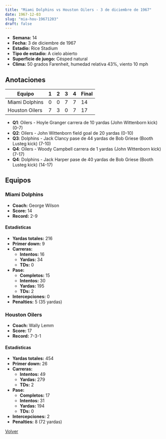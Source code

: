 ```yaml
---
title: "Miami Dolphins vs Houston Oilers - 3 de diciembre de 1967"
date: 1967-12-03
slug: "mia-hou-19671203"
draft: false
---
```


- **Semana:** 14
- **Fecha:** 3 de diciembre de 1967
- **Estadio:** Rice Stadium
- **Tipo de estadio:** A cielo abierto
- **Superficie de juego:** Césped natural
- **Clima:** 50 grados Farenheit, humedad relativa 43%, viento 10 mph





## Anotaciones
| Equipo | 1 | 2 | 3 | 4 | Final |
|--------|---|---|---|---|-------|
| Miami Dolphins  | 0 | 0 | 7 | 7  | 14 |
| Houston Oilers  | 7 | 3 | 0 | 7  | 17 |
- **Q1**: Oilers - Hoyle Granger carrera de 10 yardas (John Wittenborn kick) (0-7)
- **Q2**: Oilers - John Wittenborn field goal de 20 yardas (0-10)
- **Q3**: Dolphins - Jack Clancy pase de 44 yardas de Bob Griese (Booth Lusteg kick) (7-10)
- **Q4**: Oilers - Woody Campbell carrera de 1 yardas (John Wittenborn kick) (7-17)
- **Q4**: Dolphins - Jack Harper pase de 40 yardas de Bob Griese (Booth Lusteg kick) (14-17)


## Equipos


### Miami Dolphins
* **Coach:** George Wilson
* **Score:** 14
* **Record:** 2-9
#### Estadísticas
* **Yardas totales:** 216
* **Primer down:** 9
* **Carreras:**
  * **Intentos:** 16
  * **Yardas:** 34
  * **TDs:** 0
* **Pase:**
  * **Completos:** 15
  * **Intentos:** 30
  * **Yardas:** 195
  * **TDs:** 2
* **Intercepciones:** 0
* **Penalties:** 5 (35 yardas)

### Houston Oilers
* **Coach:** Wally Lemm
* **Score:** 17
* **Record:** 7-3-1
#### Estadísticas
* **Yardas totales:** 454
* **Primer down:** 26
* **Carreras:**
  * **Intentos:** 49
  * **Yardas:** 279
  * **TDs:** 2
* **Pase:**
  * **Completos:** 17
  * **Intentos:** 31
  * **Yardas:** 194
  * **TDs:** 0
* **Intercepciones:** 2
* **Penalties:** 8 (72 yardas)


[Volver](/historia/1967)

